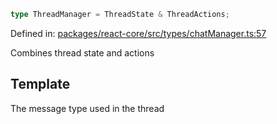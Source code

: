 ```ts
type ThreadManager = ThreadState & ThreadActions;
```

Defined in: [packages/react-core/src/types/chatManager.ts:57](https://github.com/thesysdev/crayon/blob/764dfdfef65ac5751288cdbd014d2017f4c5dc0d/js/packages/react-core/src/types/chatManager.ts#L57)

Combines thread state and actions

## Template

The message type used in the thread
